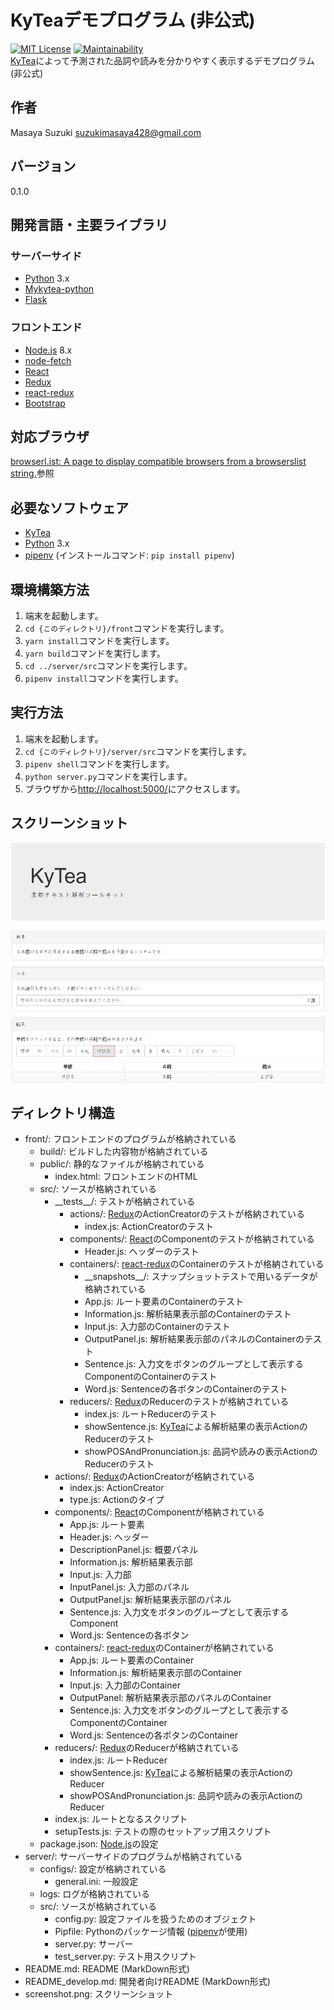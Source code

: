 # KyTeaデモプログラム (非公式)
[![MIT License](http://img.shields.io/badge/license-MIT-blue.svg?style=flat)](LICENSE)
[![Maintainability](https://api.codeclimate.com/v1/badges/14722557363aecb8cf57/maintainability)](https://codeclimate.com/github/massongit/kytea-demo/maintainability)  
[KyTea](http://www.phontron.com/kytea/index-ja.html)によって予測された品詞や読みを分かりやすく表示するデモプログラム (非公式)

## 作者
Masaya Suzuki <suzukimasaya428@gmail.com>

## バージョン
0.1.0

## 開発言語・主要ライブラリ
### サーバーサイド
* [Python](https://www.python.org/) 3.x
* [Mykytea-python](https://chezou.hatenablog.com/entry/20110715/1310699249)
* [Flask](http://flask.pocoo.org/)

### フロントエンド
* [Node.js](https://nodejs.org/ja/) 8.x
* [node-fetch](https://github.com/bitinn/node-fetch)
* [React](https://reactjs.org/)
* [Redux](https://redux.js.org/)
* [react-redux](https://redux.js.org/basics/usage-with-react)
* [Bootstrap](https://getbootstrap.com/)

## 対応ブラウザ
[browserl.ist: A page to display compatible browsers from a browserslist string.](http://browserl.ist/?q=>+0.5%25%2C+>+0.5%25+in+JP%2C+last+2+versions%2C+Firefox+ESR%2C+not+dead)参照

## 必要なソフトウェア
* [KyTea](http://www.phontron.com/kytea/index-ja.html)
* [Python](https://www.python.org/) 3.x
* [pipenv](https://docs.pipenv.org/) (インストールコマンド: `pip install pipenv`)

## 環境構築方法
1. 端末を起動します。
1. `cd {このディレクトリ}/front`コマンドを実行します。
1. `yarn install`コマンドを実行します。
1. `yarn build`コマンドを実行します。
1. `cd ../server/src`コマンドを実行します。
1. `pipenv install`コマンドを実行します。

## 実行方法
1. 端末を起動します。
1. `cd {このディレクトリ}/server/src`コマンドを実行します。
1. `pipenv shell`コマンドを実行します。
1. `python server.py`コマンドを実行します。
1. ブラウザから[http://localhost:5000/](http://localhost:5000/)にアクセスします。

## スクリーンショット
![](screenshot.png)

## ディレクトリ構造
* front/: フロントエンドのプログラムが格納されている
    * build/: ビルドした内容物が格納されている
    * public/: 静的なファイルが格納されている
        * index.html: フロントエンドのHTML
    * src/: ソースが格納されている
        * \_\_tests\_\_/: テストが格納されている
            * actions/: [Redux](https://redux.js.org/)のActionCreatorのテストが格納されている
                * index.js: ActionCreatorのテスト
            * components/: [React](https://reactjs.org/)のComponentのテストが格納されている
                * Header.js: ヘッダーのテスト
            * containers/: [react-redux](https://redux.js.org/basics/usage-with-react)のContainerのテストが格納されている
                * \_\_snapshots\_\_/: スナップショットテストで用いるデータが格納されている
                * App.js: ルート要素のContainerのテスト
                * Information.js: 解析結果表示部のContainerのテスト
                * Input.js: 入力部のContainerのテスト
                * OutputPanel.js: 解析結果表示部のパネルのContainerのテスト
                * Sentence.js: 入力文をボタンのグループとして表示するComponentのContainerのテスト
                * Word.js: Sentenceの各ボタンのContainerのテスト
            * reducers/: [Redux](https://redux.js.org/)のReducerのテストが格納されている
                * index.js: ルートReducerのテスト
                * showSentence.js: [KyTea](http://www.phontron.com/kytea/index-ja.html)による解析結果の表示ActionのReducerのテスト
                * showPOSAndPronunciation.js: 品詞や読みの表示ActionのReducerのテスト
        * actions/: [Redux](https://redux.js.org/)のActionCreatorが格納されている
            * index.js: ActionCreator
            * type.js: Actionのタイプ
        * components/: [React](https://reactjs.org/)のComponentが格納されている
            * App.js: ルート要素
            * Header.js: ヘッダー
            * DescriptionPanel.js: 概要パネル
            * Information.js: 解析結果表示部
            * Input.js: 入力部
            * InputPanel.js: 入力部のパネル
            * OutputPanel.js: 解析結果表示部のパネル
            * Sentence.js: 入力文をボタンのグループとして表示するComponent
            * Word.js: Sentenceの各ボタン
        * containers/: [react-redux](https://redux.js.org/basics/usage-with-react)のContainerが格納されている
            * App.js: ルート要素のContainer
            * Information.js: 解析結果表示部のContainer
            * Input.js: 入力部のContainer
            * OutputPanel: 解析結果表示部のパネルのContainer
            * Sentence.js: 入力文をボタンのグループとして表示するComponentのContainer
            * Word.js: Sentenceの各ボタンのContainer
        * reducers/: [Redux](https://redux.js.org/)のReducerが格納されている
            * index.js: ルートReducer
            * showSentence.js: [KyTea](http://www.phontron.com/kytea/index-ja.html)による解析結果の表示ActionのReducer
            * showPOSAndPronunciation.js: 品詞や読みの表示ActionのReducer
        * index.js: ルートとなるスクリプト
        * setupTests.js: テストの際のセットアップ用スクリプト
    * package.json: [Node.js](https://nodejs.org/ja/)の設定
* server/: サーバーサイドのプログラムが格納されている
    * configs/: 設定が格納されている
        * general.ini: 一般設定
    * logs: ログが格納されている
    * src/: ソースが格納されている
        * config.py: 設定ファイルを扱うためのオブジェクト
        * Pipfile: Pythonのパッケージ情報 ([pipenv](https://docs.pipenv.org/)が使用)
        * server.py: サーバー
        * test_server.py: テスト用スクリプト
* README.md: README (MarkDown形式)
* README_develop.md: 開発者向けREADME (MarkDown形式)
* screenshot.png: スクリーンショット
